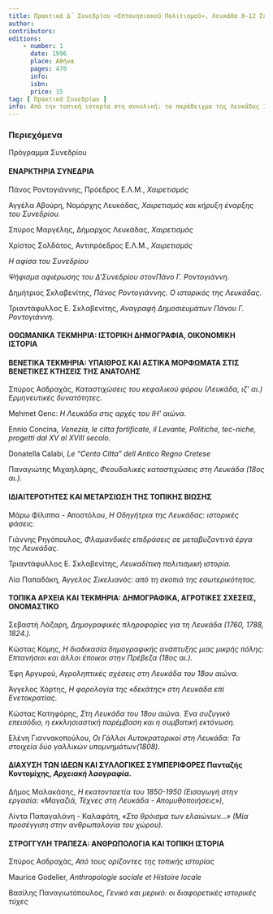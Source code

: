 ```yaml
---
title: Πρακτικά Δ΄ Συνεδρίου «Επτανησιακού Πολιτισμού», Λευκάδα 8-12 Σεπτεμβρίου 1993
author: 
contributors: 
editions: 
    - number: 1
      date: 1996
      place: Αθήνα
      pages: 470
      info: 
      isbn: 
      price: 15
tag: [ Πρακτικά Συνεδρίων ]
info: Από την τοπική ιστορία στη συνολική: το παράδειγμα της Λευκάδας 15ος-19ος αι. Συνέδριο αφιερωμένο στον Πρόεδρο της Εταιρείας Λευκαδικών Μελετών Πάνο Γ. Ροντογιάννη.
---
```


### Περιεχόμενα

Πρόγραμμα Συνεδρίου

#### ΕΝΑΡΚΤΗΡΙΑ ΣΥΝΕΔΡΙΑ

Πάνος Ροντογιάννης, Πρόεδρος Ε.Λ.Μ., *Χαιρετισμός*

Αγγέλα Αβούρη, Νομάρχης Λευκάδας, *Χαιρετισμός και κήρυξη έναρξης του Συνεδρίου.*

Σπύρος Μαργέλης, Δήμαρχος Λευκάδας, *Χαιρετισμός*

Χρίστος Σολδάτος, Αντιπρόεδρος Ε.Λ.Μ., *Χαιρετισμός*

*Η αφίσα του Συνεδρίου*

*Ψήφισμα αφιέρωσης του Δ'Συνεδρίου στονΠάνο Γ. Ροντογιάννη.*

Δημήτριος Σκλαβενίτης, *Πάνος Ροντογιάννης. Ο ιστορικός της Λευκάδας.*

Τριαντάφυλλος Ε. Σκλαβενίτης, *Αναγραφή Δημοσιευμάτων Πάνου Γ. Ροντογιάννη.*

#### ΟΘΩΜΑΝΙΚΑ ΤΕΚΜΗΡΙΑ: ΙΣΤΟΡΙΚΗ ΔΗΜΟΓΡΑΦΙΑ, ΟΙΚΟΝΟΜΙΚΗ ΙΣΤΟΡΙΑ

#### ΒΕΝΕΤΙΚΑ ΤΕΚΜΗΡΙΑ: ΥΠΑΙΘΡΟΣ ΚΑΙ ΑΣΤΙΚΑ ΜΟΡΦΩΜΑΤΑ ΣΤΙΣ ΒΕΝΕΤΙΚΕΣ ΚΤΗΣΕΙΣ ΤΗΣ ΑΝΑΤΟΛΗΣ

Σπύρος Ασδραχάς, *Καταστιχώσεις του κεφαλικού φόρου \(Λευκάδα, ιζ' αι.\) Ερμηνευτικές δυνατότητες.*

Mehmet Genc: *Η Λευκάδα στις αρχές του ΙΗ' αιώνα.*

Ennio Concina, *Venezia, le citta fortificate, il Levante, Politiche, tec-niche, progetti dal XV al XVIII secolo.*

Donatella Calabi, *Le “Cento Citta” dell Antico Regno Cretese*

Παναγιώτης Μιχαηλάρης, *Φεουδαλικές καταστιχώσεις στη Λευκάδα \(18ος αι.\).*

#### ΙΔΙΑΙΤΕΡΟΤΗΤΕΣ ΚΑΙ ΜΕΤΑΡΣΙΩΣΗ ΤΗΣ ΤΟΠΙΚΗΣ ΒΙΩΣΗΣ

Μάρω Φίλιππα - Αποστόλου, *Η Οδηγήτρια της Λευκάδας: ιστορικές φάσεις.*

Γιάννης Ρηγόπουλος, *Φλαμανδικές επιδράσεις σε μεταβυζαντινά έργα της Λευκάδας.*

Τριαντάφυλλος Ε. Σκλαβενίτης, *Λευκαδίτικη πολιτισμική ιστορία.*

Λία Παπαδάκη, *Άγγελος Σικελιανός: από τη σκοπιά της εσωτερικότητας.*

#### ΤΟΠΙΚΑ ΑΡΧΕΙΑ ΚΑΙ ΤΕΚΜΗΡΙΑ: ΔΗΜΟΓΡΑΦΙΚΑ, ΑΓΡΟΤΙΚΕΣ ΣΧΕΣΕΙΣ, ΟΝΟΜΑΣΤΙΚΟ

Σεβαστή Λάζαρη, *Δημογραφικές πληροφορίες για τη Λευκάδα \(1760, 1788, 1824.\).*

Κώστας Κόμης, *Η διαδικασία δημογραφικής ανάπτυξης μιας μικρής πόλης: Επτανήσιοι και άλλοι έποικοι στην Πρέβεζα \(18ος αι.\).*

Έφη Αργυρού, *Αγροληπτικές σχέσεις στη Λευκάδα του 18ου αιώνα.*

Άγγελος Χόρτης, *Η φορολογία της «δεκάτης» στη Λευκάδα επί Ενετοκρατίας.*

Κώστας Κατηφόρης, *Στη Λευκάδα του 18ου αιώνα. Ένα συζυγικό επεισόδιο, η εκκλησιαστική παρέμβαση και η συμβατική εκτόνωση.*

Ελένη Γιαννακοπούλου, *Οι Γάλλοι Αυτοκρατορικοί στη Λευκάδα: Τα στοιχεία δύο γαλλικών υπομνημάτων\(1808\).*

#### ΔΙΑΧΥΣΗ ΤΩΝ ΙΔΕΩΝ ΚΑΙ ΣΥΛΛΟΓΙΚΕΣ ΣΥΜΠΕΡΙΦΟΡΕΣ Πανταζής Κοντομίχης, *Αρχειακή λαογραφία.*

Δήμος Μαλακάσης, *Η εκατονταετία του 1850-1950 \(Εισαγωγή στην εργασία: «Μαγαζιά, Τέχνες στη Λευκάδα - Απομυθοποιήσεις»\),*

Λίντα Παπαγαλάνη - Καλαφάτη, *«Στο θρόισμα των ελαιώνων...» \(Μία προσέγγιση στην ανθρωπολογία του χώρου\).*

#### ΣΤΡΟΓΓΥΛΗ ΤΡΑΠΕΖΑ: ΑΝΘΡΩΠΟΛΟΓΙΑ ΚΑΙ ΤΟΠΙΚΗ ΙΣΤΟΡΙΑ

Σπύρος Ασδραχάς, *Από τους ορίζοντες της τοπικής ιστορίας*

Maurice Godelier, *Anthropologie sociale et Histoire locale*

Βασίλης Παναγιωτόπουλος, *Γενικό και μερικό: οι διαφορετικές ιστορικές τύχες*
